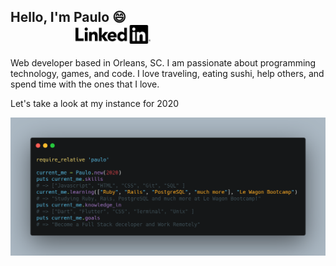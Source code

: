## Hello, I'm Paulo :smile: &emsp; &emsp; &emsp; &emsp; &emsp; &emsp; &emsp; &emsp; &emsp; &emsp; &emsp; &emsp; &emsp; &emsp; &emsp; &emsp; <img src="pngfind.com-r-symbol-png-3493269.png" width="120">    

Web developer based in Orleans, SC. I am passionate about programming technology, games, and code. 
I love traveling, eating sushi, help others, and spend time with the ones that I love.

Let's take a look at my instance for 2020

<img src="https://github.com/plooliveira/plooliveira/blob/master/introduction_me.png?raw=true" alt="introduction" width="1000"> 


 
